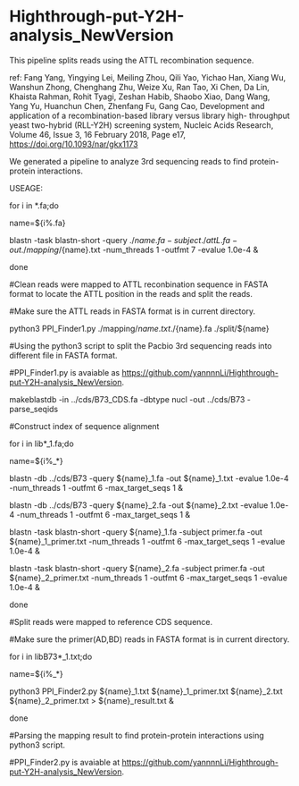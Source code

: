 # Highthrough-put-Y2H-analysis_NewVersion
This pipeline splits reads using the ATTL recombination sequence.

ref:
Fang Yang, Yingying Lei, Meiling Zhou, Qili Yao, Yichao Han, Xiang Wu, Wanshun Zhong, Chenghang Zhu, Weize Xu, Ran Tao, Xi Chen, Da Lin, Khaista Rahman, Rohit Tyagi, Zeshan Habib, Shaobo Xiao, Dang Wang, Yang Yu, Huanchun Chen, Zhenfang Fu, Gang Cao, Development and application of a recombination-based library versus library high- throughput yeast two-hybrid (RLL-Y2H) screening system, Nucleic Acids Research, Volume 46, Issue 3, 16 February 2018, Page e17, https://doi.org/10.1093/nar/gkx1173

We generated a pipeline to analyze 3rd sequencing reads to find protein-protein interactions.

USEAGE:

for i in *.fa;do

name=${i%.fa}

blastn -task blastn-short -query ./${name}.fa -subject ./attL.fa -out ./mapping/${name}.txt -num_threads 1 -outfmt 7 -evalue 1.0e-4 &

done


#Clean reads were mapped to ATTL reconbination sequence in FASTA format to locate the ATTL position in the reads and split the reads.

#Make sure the ATTL reads in FASTA format is in current directory.

python3 PPI_Finder1.py ./mapping/${name}.txt ./${name}.fa ./split/${name}


#Using the python3 script to split the Pacbio 3rd sequencing reads into different file in FASTA format.

#PPI_Finder1.py is avaiable as https://github.com/yannnnLi/Highthrough-put-Y2H-analysis_NewVersion.


makeblastdb -in ../cds/B73_CDS.fa -dbtype nucl -out ../cds/B73 -parse_seqids

#Construct index of sequence alignment


for i in lib*_1.fa;do

name=${i%_*}

blastn -db ../cds/B73 -query ${name}_1.fa -out ${name}_1.txt -evalue 1.0e-4 -num_threads 1 -outfmt 6 -max_target_seqs 1 &

blastn -db ../cds/B73 -query ${name}_2.fa -out ${name}_2.txt -evalue 1.0e-4 -num_threads 1 -outfmt 6 -max_target_seqs 1 &

blastn -task blastn-short -query ${name}_1.fa -subject primer.fa -out ${name}_1_primer.txt -num_threads 1 -outfmt 6 -max_target_seqs 1 -evalue 1.0e-4 &

blastn -task blastn-short -query ${name}_2.fa -subject primer.fa -out ${name}_2_primer.txt -num_threads 1 -outfmt 6 -max_target_seqs 1 -evalue 1.0e-4 &

done

#Split reads were mapped to reference CDS sequence.

#Make sure the primer(AD,BD) reads in FASTA format is in current directory.


for i in libB73*_1.txt;do

name=${i%_*}

python3 PPI_Finder2.py ${name}_1.txt ${name}_1_primer.txt ${name}_2.txt ${name}_2_primer.txt > ${name}_result.txt &

done

#Parsing the mapping result to find protein-protein interactions using python3 script.

#PPI_Finder2.py is avaiable at https://github.com/yannnnLi/Highthrough-put-Y2H-analysis_NewVersion.
